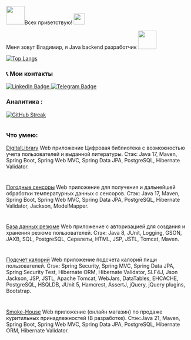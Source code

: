 <div id="header" align="left">
  <img src="https://media.giphy.com/media/VTtANKl0beDFQRLDTh/giphy.gif" width="50"
   
Всех приветствую!
  <img src="https://media.giphy.com/media/hvRJCLFzcasrR4ia7z/giphy.gif" width="30px"/>

Меня зовут Владимир, я Java backend разработчик <img src="https://media.giphy.com/media/WUlplcMpOCEmTGBtBW/giphy.gif" width="50"/>

  [![Top Langs](https://github-readme-stats.vercel.app/api/top-langs/?username=VladimirJG&layout=compact&theme=vision-friendly-dark)](https://github.com/anuraghazra/github-readme-stats)
<h3>📞 Мои контакты  </h3>
<div id="badges">
  <a href="https://www.linkedin.com/in/vladimir-danilov-568613237?lipi=urn%3Ali%3Apage%3Ad_flagship3_profile_view_base_contact_details%3BucYfV0AYQlSI%2FK5MH2nX%2FQ%3D%3D">
    <img src="https://img.shields.io/badge/LinkedIn-blue?style=for-the-badge&logo=linkedin&logoColor=white" alt="LinkedIn Badge"/>
  </a>
  <a href="https://t.me/JilinskiVV">
    <img src="https://img.shields.io/badge/Telegram-blue?style=for-the-badge&logo=telegram&logoColor=white" alt="Telegram Badge"/>
  </a>
</div>


###  Аналитика :
[![GitHub Streak](https://streak-stats.demolab.com?user=VladimirJG&theme=transparent&hide_border=true&mode=weekly&fire=FF2222&dates=2C68F6&currStreakLabel=2C68F6&currStreakNum=2C68F6)](https://git.io/streak-stats)

 <img src="https://komarev.com/ghpvc/?username=VladimirJG&style=flat-square&color=blue" alt=""/>
 <h3>Что умею:</h3>

 <a href="https://github.com/VladimirJG/DigitalLibraryBoot">DigitalLibrary</a>
   Web приложение Цифровая библиотека с возможностью учета пользователей и выданной литературы.
   <span> Стэк: Java 17, Maven, Spring Boot, Spring Web MVC, Spring Data JPA, PostgreSQL, Hibernate Validator. </span>
  <h1></h1>
   <a href="https://github.com/VladimirJG/weatherSensor">Погодные сенсоры</a>
   Web приложение для получения и дальнейшей обработки температурных данных с сенсоров.
   <span> Стэк: Java 17, Maven, Spring Boot, Spring Web MVC, Spring Data JPA, PostgreSQL, Hibernate Validator, Jackson, ModelMapper. </span>
  <h1></h1>
   <a href="https://github.com/VladimirJG/baseJava">База данных резюме</a>
   Web приложение с авторизацией для создания и хранения резюме пользователей.
   <span> Стэк: Java 8, JUnit, Logging, GSON, JAXB, SQL, PostgreSQL, Сервлеты, HTML, JSP, JSTL, Tomcat, Maven. </span>
  <h1></h1>
  <a href="https://github.com/VladimirJG/topjava">Подсчет калорий</a>
   Web приложение подсчета калорий пищи пользователей.
   <span> Стэк: Spring Security, Spring MVC, Spring Data JPA, Spring Security Test, Hibernate ORM, Hibernate Validator, SLF4J, Json Jackson, JSP, JSTL, Apache Tomcat, WebJars, 
   DataTables, EHCACHE, PostgreSQL, HSQLDB, JUnit 5, Hamcrest, AssertJ, jQuery, jQuery plugins, Bootstrap. </span>
  <h1></h1>
   <a href="https://github.com/VladimirJG/Smoke-House">Smoke-House</a>
   Web приложение (онлайн магазин) по продаже куритильных принадлежностей (В разработке).
   <span> Стэк:Java 21, Maven, Spring Boot, Spring Web MVC, Spring Data JPA, PostgreSQL, Hibernate ORM, Hibernate Validator. </span>
  <h1></h1>

